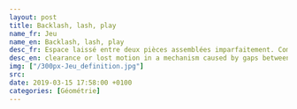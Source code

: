 ```yaml
---
layout: post
title: Backlash, lash, play
name_fr: Jeu
name_en: Backlash, lash, play
desc_fr: Espace laissé entre deux pièces assemblées imparfaitement. Comme il est impossible de réaliser des pièces avec une géométrie parfaite, le jeu est une nécessité dans l'assemblage des éléments d'un mécanisme. La considération industrielle du problème a produit la notion de tolérancement, qui définit les classes de qualité d'assemblage et fixe les règles de l'emploi du jeu mécanique.
desc_en: clearance or lost motion in a mechanism caused by gaps between the parts. It can be defined as "the maximum distance or angle through which any part of a mechanical system may be moved in one direction without applying appreciable force or motion to the next part in mechanical sequence", and is a mechanical form of deadband.
img: ["/300px-Jeu_definition.jpg"]
src: 
date: 2019-03-15 17:58:00 +0100
categories: [Géométrie]
---
```

